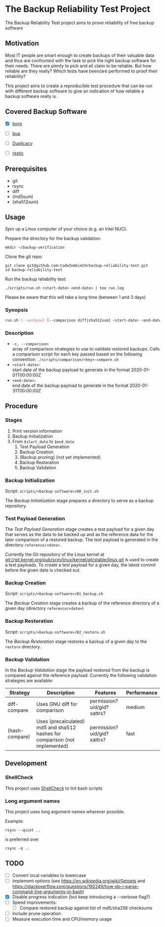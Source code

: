# The Backup Reliability Test Project

The Backup Reliability Test project aims to prove reliability of free backup software

## Motivation

Most IT people are smart enough to create backups of their valuable data and thus are confronted with the task to pick the right backup software for their needs. There are plenty to pick and all claim to be reliable. But how reliable are they really? Which tests have been/are performed to proof their reliability?

This project aims to create a reproducible test procedure that can be run with different backup software to give an indication of how reliable a backup software really is.


## Covered Backup Software

- [x] [borg](https://github.com/borgbackup/borg)
- [ ] [bup](https://github.com/bup/bup)
- [ ] [Duplicacy](https://github.com/gilbertchen/duplicacy)
- [ ] [restic](https://github.com/restic/restic)


## Prerequisites

- git
- rsync
- diff
- (md5sum)
- (sha512sum)


## Usage

Spin up a Linux computer of your choice (e.g. an Intel NUC).

Prepare the directory for the backup validation:

    mkdir ~/backup-verification

Clone the git repo:

    git clone git@github.com:CodeZombieCH/backup-reliability-test.git
    cd backup-reliability-test

Run the backup reliability test:

    ./scripts/run.sh <start-date> <end-date> | tee run.log

Please be aware that this will take a long time (between 1 and 3 days)


### Synopsis

```bash
run.sh [--verbose] [--comparison diff|sha512sum] <start-date> <end-date>
```

### Description

- `-c, --comparison`:<br>
    array of comparison strategies to use to validate restored backups. Calls a comparison script for each key passed based on the following convention: `./scripts/comparison/<key>-compare.sh`
- `<start-date>`:<br>
    start date of the backup payload to generate in the format 2020-01-01T00:00:00Z
- `<end-date>`:<br>
    end date of the backup payload to generate in the format 2020-01-31T00:00:00Z


## Procedure

### Stages

1. Print version information
1. Backup Initialization
1. From `$start_date` to `$end_date`
    1. Test Payload Generation
    1. Backup Creation
    1. (Backup pruning) (not yet implemented)
    1. Backup Restoration
    1. Backup Validation

### Backup Initialization

Script: `scripts/<backup-software>/00_init.sh`

The *Backup Initialization* stage prepares a directory to serve as a backup repository.

### Test Payload Generation

The *Test Payload Generation* stage creates a test payload for a given day that serves as the data to be backed up and as the reference data for the later comparison of a restored backup. The test payload is generated in the directory `reference/<date>`.

Currently the Git repository of the Linux kernel at <git://git.kernel.org/pub/scm/linux/kernel/git/stable/linux.git> is used to create a test payloads. To create a test payload for a given day, the latest commit before the given date is checked out.

### Backup Creation

Script: `scripts/<backup-software>/01_backup.sh`

The *Backup Creation* stage creates a backup of the reference directory of a given day (directory `reference/<date>`)

### Backup Restoration

Script: `scripts/<backup-software>/02_restore.sh`

The *Backup Restoration* stage restores a backup of a given day to the `restore` directory.

### Backup Validation

In the *Backup Validation* stage the payload restored from the backup is compared against the reference payload. Currently the following validation strategies are available:

Strategy | Description | Features | Performance
-- | -- | -- | --
diff-compare | Uses GNU diff for comparison | permission? uid/gid? xattrs? | medium
(hash-compare) | Uses (precalculated) md5 and sha512 hashes for comparison (not implemented) | permission? uid/gid? xattrs? | fast


## Development

### ShellCheck

This project uses [ShellCheck](https://github.com/koalaman/shellcheck) to lint bash scripts

### Long argument names

This project uses long argument names wherever possible.

Example:

    rsync --quiet ..

is preferred over

    rsync -q ..



## TODO

- [ ] Convert local variables to lowercase
- [ ] Implement options (see <https://en.wikipedia.org/wiki/Getopts> and <https://stackoverflow.com/questions/192249/how-do-i-parse-command-line-arguments-in-bash>)
- [x] Disable progress indication (but keep introducing a --verbose flag?)
- [ ] Speed improvements:
    - [ ] Compare restored backup against list of md5/sha256 checksums
- [ ] Include prune operation
- [ ] Measure execution time and CPU/memory usage
